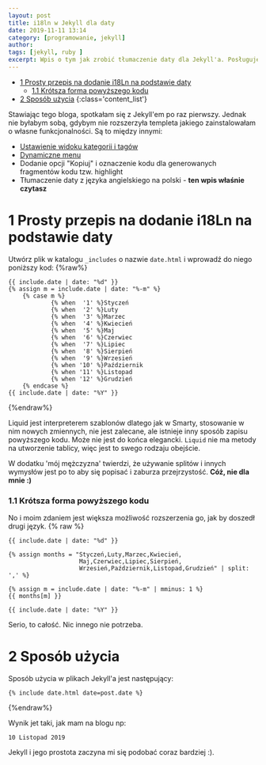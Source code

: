 ```yaml
---
layout: post
title: i18ln w Jekyll dla daty
date: 2019-11-11 13:14
category: [programowanie, jekyll]
author: 
tags: [jekyll, ruby ]
excerpt: Wpis o tym jak zrobić tłumaczenie daty dla Jekyll'a. Posługuję się językiem polskim jednak nic nie stoi na przeszkodzie by był to język francuski, niemiecki czy nawet hindi.
---
```

<!-- TOC -->

- [1 Prosty przepis na dodanie i18Ln na podstawie daty](#1-prosty-przepis-na-dodanie-i18ln-na-podstawie-daty)
    - [1.1 Krótsza forma powyższego kodu](#11-kr%c3%b3tsza-forma-powy%c5%bcszego-kodu)
- [2 Sposób użycia](#2-spos%c3%b3b-u%c5%bcycia)
{:class='content_list'}
<!-- /TOC -->
Stawiając tego bloga, spotkałam się z Jekyll'em po raz pierwszy. Jednak nie byłabym sobą, gdybym nie rozszerzyła templeta jakiego zainstalowałam o własne funkcjonalności. Są to między innymi:
* [Ustawienie widoku kategorii i tagów](../kategorie-i-tagi-w-jekyll/)
* [Dynamiczne menu](../dynamiczne-menu/)
* Dodanie opcji "Kopiuj" i oznaczenie kodu dla generowanych fragmentów kodu tzw. highlight
* Tłumaczenie daty z języka angielskiego na polski - **ten wpis właśnie czytasz**

# 1 Prosty przepis na dodanie i18Ln na podstawie daty

Utwórz plik w katalogu ```_includes``` o nazwie ```date.html``` i wprowadź do niego poniższy kod:
{%raw%}
```liquid
{{ include.date | date: "%d" }}
{% assign m = include.date | date: "%-m" %}
    {% case m %}
            {% when  '1' %}Styczeń
            {% when  '2' %}Luty
            {% when  '3' %}Marzec
            {% when  '4' %}Kwiecień
            {% when  '5' %}Maj
            {% when  '6' %}Czerwiec
            {% when  '7' %}Lipiec
            {% when  '8' %}Sierpień
            {% when  '9' %}Wrzesień
            {% when '10' %}Październik
            {% when '11' %}Listopad
            {% when '12' %}Grudzień
    {% endcase %}
{{ include.date | date: "%Y" }}
```
{%endraw%}

Liquid jest interpreterem szablonów dlatego jak w Smarty, stosowanie w nim nowych zmiennych, nie jest zalecane, ale istnieje inny sposób zapisu powyższego kodu. Może nie jest do końca elegancki.  ```Liquid``` nie ma metody na utworzenie tablicy, więc jest to swego rodzaju obejście. 

W dodatku 'mój mężczyzna' twierdzi, że 
używanie splitów i innych wymysłów jest po to aby się popisać i zaburza przejrzystość. **Cóż, nie dla mnie :)**  

### 1.1 Krótsza forma powyższego kodu
No i moim zdaniem jest większa możliwość rozszerzenia go, jak by doszedł drugi język.
{% raw %}
```liquid
{{ include.date | date: "%d" }}

{% assign months = "Styczeń,Luty,Marzec,Kwiecień,
                    Maj,Czerwiec,Lipiec,Sierpień,
                    Wrzesień,Październik,Listopad,Grudzień" | split: ',' %}

{% assign m = include.date | date: "%-m" | mminus: 1 %}
{{ months[m] }}

{{ include.date | date: "%Y" }}
```


Serio, to całość. Nic innego nie potrzeba.  

# 2 Sposób użycia
Sposób użycia w plikach Jekyll'a jest następujący:
```liquid
{% include date.html date=post.date %}
```
{%endraw%}

Wynik jet taki, jak mam na blogu np:
```
10 Listopad 2019
```
Jekyll i jego prostota zaczyna mi się podobać coraz bardziej :).